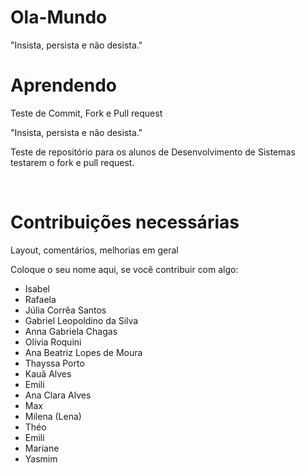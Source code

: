 # Ola-Mundo
"Insista, persista e não desista."

# Aprendendo
Teste de Commit, Fork e Pull request

"Insista, persista e não desista."

  Teste de repositório para os alunos de Desenvolvimento de Sistemas testarem o fork e pull request.

  <br>
  <h1>Contribuições necessárias</h1>


  Layout, comentários, melhorias em geral

Coloque o seu nome aqui, se você contribuir com algo:
- Isabel
- Rafaela
- Júlia Corrêa Santos 
- Gabriel Leopoldino da Silva
- Anna Gabriela Chagas
- Olívia Roquini
- Ana Beatriz Lopes de Moura
- Thayssa Porto 
- Kauã Alves
- Emili
- Ana Clara Alves
- Max
- Milena (Lena)
- Théo
- Emili
- Mariane
- Yasmim
